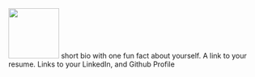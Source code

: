 <img src="https://your-image-url.type" width="100">
short bio with one fun fact about yourself.  
A link to your resume.
Links to your LinkedIn, and Github Profile

